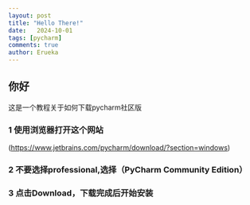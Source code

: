 ```yaml
---
layout: post
title: "Hello There!"
date:   2024-10-01
tags: [pycharm]
comments: true
author: Erueka
---
```

## 你好
这是一个教程关于如何下载pycharm社区版
### 1 使用浏览器打开这个网站
(https://www.jetbrains.com/pycharm/download/?section=windows)
### 2 不要选择professional,选择（PyCharm Community Edition）
### 3 点击Download，下载完成后开始安装
